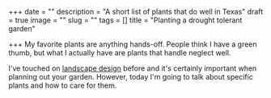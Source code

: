 +++
date = ""
description = "A short list of plants that do well in Texas"
draft = true
image = ""
slug = ""
tags = []
title = "Planting a drought tolerant garden"

+++
My favorite plants are anything hands-off. People think I have a green thumb, but what I actually have are plants that handle neglect well.

I've touched on [landscape design](https://craftycody.com/life/backyard-zen-garden/) before and it's certainly important when planning out your garden. However, today I'm going to talk about specific plants and how to care for them.